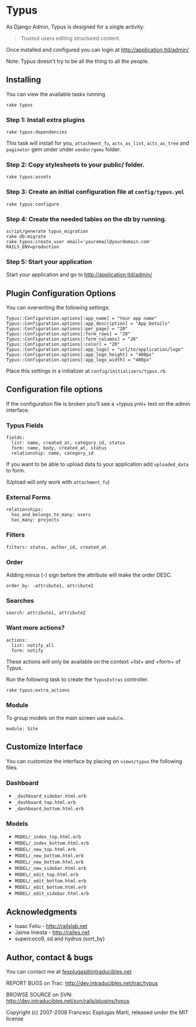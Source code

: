 Typus
=====

As Django Admin, Typus is designed for a single activity:

> Trusted users editing structured content.

Once installed and configured you can login at http://application.tld/admin/

Note: Typus doesn't try to be all the thing to all the people.

## Installing

You can view the available tasks running

    rake typus

### Step 1: Install extra plugins

    rake typus:dependencies

This task will install for you, `attachment_fu`, `acts_as_list`, `acts_as_tree` 
and `paginator` gem under under `vendor/gems` folder.

### Step 2: Copy stylesheets to your public/ folder.

    rake typus:assets

### Step 3: Create an initial configuration file at `config/typus.yml`

    rake typus:configure

### Step 4: Create the needed tables on the db by running.

    script/generate typus_migration
    rake db:migrate
    rake typus:create_user email='youremail@yourdomain.com' RAILS_ENV=production

### Step 5: Start your application

Start your application and go to http://application.tld/admin/

## Plugin Configuration Options

You can overwriting the following settings:

    Typus::Configuration.options[:app_name] = "Your app name"
    Typus::Configuration.options[:app_description] = "App Details"
    Typus::Configuration.options[:per_page] = "20"
    Typus::Configuration.options[:form_rows] = "20"
    Typus::Configuration.options[:form_columns] = "20"
    Typus::Configuration.options[:color] = "20"
    Typus::Configuration.options[:app_logo] = "url/to/application/logo"
    Typus::Configuration.options[:app_logo_height] = "400px"
    Typus::Configuration.options[:app_logo_width] = "400px"

Place this settings in a initializer at <code>config/initializers/typus.rb</code>.

## Configuration file options

If the configuration file is broken you'll see a +typus.yml+ text on the admin interface.

### Typus Fields

    fields:
      list: name, created_at, category_id, status
      form: name, body, created_at, status
      relationship: name, category_id

If you want to be able to upload data to your application add `uploaded_data` to form.

(Upload will only work with `attachment_fu`)

### External Forms

    relationships:
      has_and_belongs_to_many: users
      has_many: projects

### Filters

    filters: status, author_id, created_at

### Order

Adding minus (-) sign before the attribute will make the order DESC.

    order_by: -attribute1, attribute2

### Searches

    search: attribute1, attribute2

### Want more actions?

    actions:
      list: notify_all
      form: notify

These actions will only be available on the context +list+ and +form+ of Typus.

Run the following task to create the `TypusExtras` controller.

    rake typus:extra_actions

### Module

To group models on the main screen use `module`.

    module: Site

## Customize Interface

You can customize the interface by placing on `views/typus` the following files.

### Dashboard

- `_dashboard_sidebar.html.erb`
- `_dashboard_top.html.erb`
- `_dashboard_bottom.html.erb`

### Models

- `MODEL/_index_top.html.erb`
- `MODEL/_index_bottom.html.erb`
- `MODEL/_new_top.html.erb`
- `MODEL/_new_bottom.html.erb`
- `MODEL/_new_bottom.html.erb`
- `MODEL/_new_sidebar.html.erb`
- `MODEL/_edit_top.html.erb`
- `MODEL/_edit_bottom.html.erb`
- `MODEL/_edit_bottom.html.erb`
- `MODEL/_edit_sidebar.html.erb`

## Acknowledgments

- Isaac Feliu - http://railslab.net
- Jaime Iniesta - http://railes.net
- supercoco9, sd and hydrus (sort_by)

## Author, contact & bugs

You can contact me at <fesplugas@intraducibles.net>

REPORT BUGS on Trac: http://dev.intraducibles.net/trac/typus

BROWSE SOURCE on SVN: http://dev.intraducibles.net/svn/rails/plugins/typus

Copyright (c) 2007-2008 Francesc Esplugas Marti, released under the MIT license